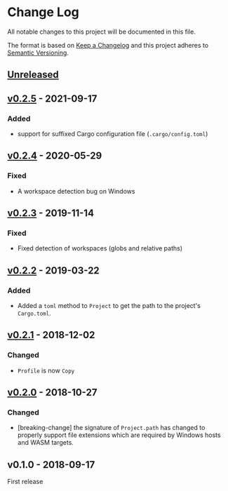 # Change Log

All notable changes to this project will be documented in this file.

The format is based on [Keep a Changelog](http://keepachangelog.com/)
and this project adheres to [Semantic Versioning](http://semver.org/).

## [Unreleased]

## [v0.2.5] - 2021-09-17

### Added

- support for suffixed Cargo configuration file (`.cargo/config.toml`)

## [v0.2.4] - 2020-05-29

### Fixed

- A workspace detection bug on Windows

## [v0.2.3] - 2019-11-14

### Fixed

- Fixed detection of workspaces (globs and relative paths)

## [v0.2.2] - 2019-03-22

### Added

- Added a `toml` method to `Project` to get the path to the project's
  `Cargo.toml`.

## [v0.2.1] - 2018-12-02

### Changed

- `Profile` is now `Copy`

## [v0.2.0] - 2018-10-27

### Changed

- [breaking-change] the signature of `Project.path` has changed to properly
  support file extensions which are required by Windows hosts and WASM targets.

## v0.1.0 - 2018-09-17

First release

[Unreleased]: https://github.com/japaric/cargo-project/compare/v0.2.5...HEAD
[v0.2.5]: https://github.com/japaric/cargo-project/compare/v0.2.4...v0.2.5
[v0.2.4]: https://github.com/japaric/cargo-project/compare/v0.2.3...v0.2.4
[v0.2.3]: https://github.com/japaric/cargo-project/compare/v0.2.2...v0.2.3
[v0.2.2]: https://github.com/japaric/cargo-project/compare/v0.2.1...v0.2.2
[v0.2.1]: https://github.com/japaric/cargo-project/compare/v0.2.0...v0.2.1
[v0.2.0]: https://github.com/japaric/cargo-project/compare/v0.1.0...v0.2.0
